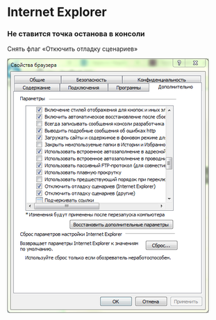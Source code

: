 # Internet Explorer

### Не ставится точка останова в консоли

Снять флаг «Откючить отладку сценариев»

![](../.gitbook/assets/image.png)



